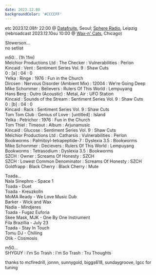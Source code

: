 ```yaml
---
date: 2023.12.08
backgroundColor: '#CCCCFF'
---
```


etc 2023.12.08fr 22:00 @ [Datafruits](http://www.datafruits.fm/), Seoul; [Sphere Radio](http://www.sphere-radio.net/), Leipzig  
(rebroadcast 2023.12.10su 10:00 @ [Wax-n' Cats](http://www.twitch.tv/waxncats), Chicago)  
  
Slowerson...  
no setlist  
  
m50... (1h 11m)  
Melchior Productions Ltd : The Checker : Vulnerabilities : Perlon  
Kincaid : Vent : Sentiment Series Vol. 9 : Shaw Cuts  
0 : \[a\] : 04 : 0  
Yelka : Ringe : 1976 : Fun in the Church  
Dircsen : Nervous Disorder (Ambient Mix) : 12004 : We're Going Deep  
Mike Schommer : Believers : Rulers Of This World : Lempuyang  
Hans Berg : Outro (Acoustic) : Metal, Air : UFO Station  
Kincaid : Sounds of the Stream : Sentiment Series Vol. 9 : Shaw Cuts  
0 : \[b\] : 04 : 0  
Kincaid : Rack : Sentiment Series Vol. 9 : Shaw Cuts  
Tom Tom Club : Genius of Love : \[untitled\] : Island  
Yelka : Petrichor : 1976 : Fun in the Church  
Tom Thiel : Timeout : Album : Arjunamusic  
Kincaid : Glucose : Sentiment Series Vol. 9 : Shaw Cuts  
Melchior Productions Ltd : Catharsis : Vulnerabilities : Perlon  
Bookworms : Palmitoyl-tetrapeptide-7 : Dyslexia 3.5 : Bookworms  
Mike Schommer : Decievers : Rulers Of This World : Lempuyang  
Bookworms : Tetrasodium : Dyslexia 3.5 : Bookworms  
SZCH : Owner : Screams Of Honesty : SZCH  
SZCH : Lowest Common Denominator : Screams Of Honesty : SZCH  
Goldfrapp : Black Cherry : Black Cherry : Mute  
  
Toada...  
Nala Sinephro - Space 1  
Toada - Duet  
Toada - Kreuzkolln  
MoMA Ready - We Love Music Dub  
Barker - Wick and Wax  
Nadia - Mindjeres  
Toada - Fugaz Euforia  
Skee Mask, MJK - One By One Instrument  
Fila Brazillia - July 23  
Toada - Stay In Touch  
Tomu DJ - Chilling  
Otik - Cosmosis  
  
m50...  
SHYGUY : I'm So Trash : I'm So Trash : Tru Thoughts  
  
thanks to mcfiredrill, jonnn, sunnygold, biggs618, sundaygroove, lgcc for tuning